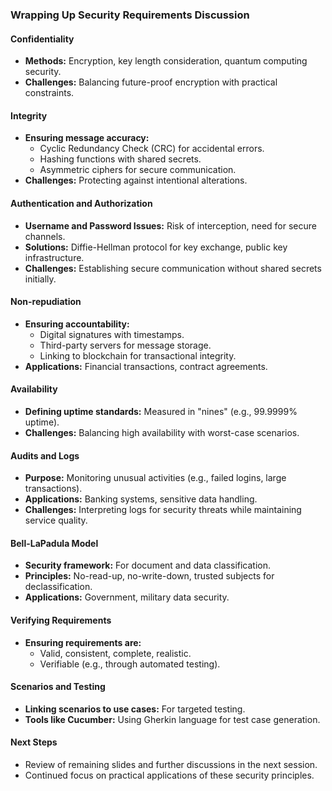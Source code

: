 ### Wrapping Up Security Requirements Discussion

#### Confidentiality
- **Methods:** Encryption, key length consideration, quantum computing security.
- **Challenges:** Balancing future-proof encryption with practical constraints.

#### Integrity
- **Ensuring message accuracy:** 
   - Cyclic Redundancy Check (CRC) for accidental errors.
   - Hashing functions with shared secrets.
   - Asymmetric ciphers for secure communication.
- **Challenges:** Protecting against intentional alterations.

#### Authentication and Authorization
- **Username and Password Issues:** Risk of interception, need for secure channels.
- **Solutions:** Diffie-Hellman protocol for key exchange, public key infrastructure.
- **Challenges:** Establishing secure communication without shared secrets initially.

#### Non-repudiation
- **Ensuring accountability:** 
   - Digital signatures with timestamps.
   - Third-party servers for message storage.
   - Linking to blockchain for transactional integrity.
- **Applications:** Financial transactions, contract agreements.

#### Availability
- **Defining uptime standards:** Measured in "nines" (e.g., 99.9999% uptime).
- **Challenges:** Balancing high availability with worst-case scenarios.

#### Audits and Logs
- **Purpose:** Monitoring unusual activities (e.g., failed logins, large transactions).
- **Applications:** Banking systems, sensitive data handling.
- **Challenges:** Interpreting logs for security threats while maintaining service quality.

#### Bell-LaPadula Model
- **Security framework:** For document and data classification.
- **Principles:** No-read-up, no-write-down, trusted subjects for declassification.
- **Applications:** Government, military data security.

#### Verifying Requirements
- **Ensuring requirements are:** 
   - Valid, consistent, complete, realistic.
   - Verifiable (e.g., through automated testing).

#### Scenarios and Testing
- **Linking scenarios to use cases:** For targeted testing.
- **Tools like Cucumber:** Using Gherkin language for test case generation.

#### Next Steps
- Review of remaining slides and further discussions in the next session.
- Continued focus on practical applications of these security principles.